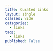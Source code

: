 ```yaml
---
title: Curated Links
layout: single
classes: wide
categories:
  - links
tags:
  - links
published: False
---
```


<!--stackedit_data:
eyJoaXN0b3J5IjpbNTk3NjMyNTEyXX0=
-->
